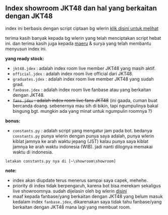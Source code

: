 ## Index showroom JKT48 dan hal yang berkaitan dengan JKT48

index ini berbasis dengan script ciptaan bg wlerin [klik disini untuk melihat](https://github.com/wlerin/showroom) 

terima kasih banyak kepada bg wlerin yang telah menciptakan script hebat ini. dan terima kasih juga kepada [maeru](https://github.com/maeruuuuu) & surya yang 
telah membantu menyusun index ini.



**yang ready stock:**
- `jkt48.jdex`      : adalah index room live member JKT48 yang masih aktif.
- `official.jdex`   : adalah index room live official dari JKT48.
- `graduates.jdex`  : adalah index room live member JKT48 yang sudah grad.
- `fanbase.jdex`    : adalah index room live fanbase atau yang berkaitan dengan JKT48.
- ~~`fans.jdex`     : adalah index room live fans JKT48~~ (ini gaada, cuman buat bercanda doang. sebenernya mau sih di bikin, tapi ngumpulinya bakal bingung bgt. 
mungkin ada yang minat untuk ngumpulin roomnya ?)

**bonus:**
- `constants.py`    : adalah script yang mengatur jam pada bot. bedanya `constants.py` punya wlerin dengan punya saya adalah, punya wlerin kiblat jamnya ke arah waktu 
jepang (JST) kalau punya saya kiblat jamnya ke arah waktu indonesia (WIB). jadi nanti dilognya memakai waktu di indonesia.
```
letakan constants.py nya di [~\showroom\showroom]
```


**note:**
- index akan diupdate terus menerus sampai saya capek, mehehe.
- priority di index tidak berpengaruh, karena bot bisa merekam sekaligus live showroomnya. sudah dijelasin oleh bg wlerin [disini](https://github.com/wlerin/showroom/issues/29#issuecomment-733889216)
- maaf kepada fanbase/yang berkaitan dengan JKT48 yang belum masuk kedalam index `fanbase.jdex`, dikarenakan saya tidak tahu fanbase/yang berkaitan dengan 
JKT48 mana lagi yang membuat room.

